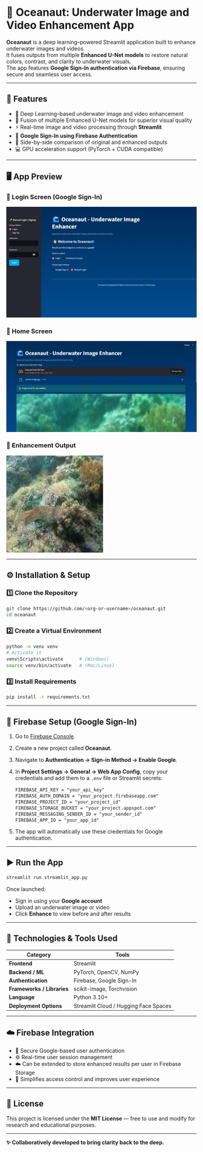 # 🌊 Oceanaut: Underwater Image and Video Enhancement App

**Oceanaut** is a deep learning–powered Streamlit application built to enhance underwater images and videos.  
It fuses outputs from multiple **Enhanced U-Net models** to restore natural colors, contrast, and clarity to underwater visuals.  
The app features **Google Sign-In authentication via Firebase**, ensuring secure and seamless user access.

---

## 🚀 Features
- 🧠 Deep Learning–based underwater image and video enhancement  
- 🔄 Fusion of multiple Enhanced U-Net models for superior visual quality  
- ⚡ Real-time image and video processing through **Streamlit**  
- 🔐 **Google Sign-In using Firebase Authentication**  
- 🎥 Side-by-side comparison of original and enhanced outputs  
- 💻 GPU acceleration support (PyTorch + CUDA compatible)

---

## 🖥️ App Preview

### 🔹 Login Screen (Google Sign-In)
![Login Screen](screenshots/login_screen.png)

### 🔹 Home Screen
![Home Screen](screenshots/home_screen.png)

### 🔹 Enhancement Output
![Results](screenshots/results.png)

---

## ⚙️ Installation & Setup

### 1️⃣ Clone the Repository
```bash
git clone https://github.com/<org-or-username>/oceanaut.git
cd oceanaut
````

### 2️⃣ Create a Virtual Environment

```bash
python -m venv venv
# Activate it
venv\Scripts\activate      # (Windows)
source venv/bin/activate   # (Mac/Linux)
```

### 3️⃣ Install Requirements

```bash
pip install -r requirements.txt
```

---

## 🔐 Firebase Setup (Google Sign-In)

1. Go to [Firebase Console](https://console.firebase.google.com/).
2. Create a new project called **Oceanaut**.
3. Navigate to **Authentication → Sign-in Method → Enable Google**.
4. In **Project Settings → General → Web App Config**, copy your credentials and add them to a `.env` file or Streamlit secrets:

   ```
   FIREBASE_API_KEY = "your_api_key"
   FIREBASE_AUTH_DOMAIN = "your_project.firebaseapp.com"
   FIREBASE_PROJECT_ID = "your_project_id"
   FIREBASE_STORAGE_BUCKET = "your_project.appspot.com"
   FIREBASE_MESSAGING_SENDER_ID = "your_sender_id"
   FIREBASE_APP_ID = "your_app_id"
   ```
5. The app will automatically use these credentials for Google authentication.

---

## ▶️ Run the App

```bash
streamlit run streamlit_app.py
```

Once launched:

* Sign in using your **Google account**
* Upload an underwater image or video
* Click **Enhance** to view before and after results

---

## 🧰 Technologies & Tools Used

| Category                   | Tools                                 |
| -------------------------- | ------------------------------------- |
| **Frontend**               | Streamlit                             |
| **Backend / ML**           | PyTorch, OpenCV, NumPy                |
| **Authentication**         | Firebase, Google Sign-In              |
| **Frameworks / Libraries** | scikit-image, Torchvision             |
| **Language**               | Python 3.10+                          |
| **Deployment Options**     | Streamlit Cloud / Hugging Face Spaces |

---

## ☁️ Firebase Integration

* 🔐 Secure Google-based user authentication
* ⚙️ Real-time user session management
* ☁️ Can be extended to store enhanced results per user in Firebase Storage
* 🧭 Simplifies access control and improves user experience

---

## 📜 License

This project is licensed under the **MIT License** — free to use and modify for research and educational purposes.

---

**✨ Collaboratively developed to bring clarity back to the deep.**
